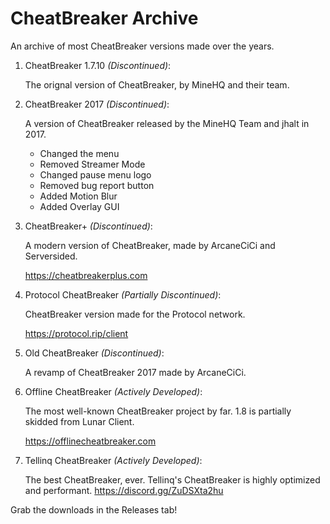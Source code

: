 # CheatBreaker Archive
An archive of most CheatBreaker versions made over the years.

1. CheatBreaker 1.7.10 *(Discontinued)*:

    The orignal version of CheatBreaker, by MineHQ and their team.

2. CheatBreaker 2017 *(Discontinued)*:

    A version of CheatBreaker released by the MineHQ Team and jhalt in 2017.
    
    - Changed the menu
    - Removed Streamer Mode
    - Changed pause menu logo
    - Removed bug report button
    - Added Motion Blur
    - Added Overlay GUI

3. CheatBreaker+ *(Discontinued)*:

    A modern version of CheatBreaker, made by ArcaneCiCi and Serversided.
  
    https://cheatbreakerplus.com

4. Protocol CheatBreaker *(Partially Discontinued)*:

    CheatBreaker version made for the Protocol network.
  
    https://protocol.rip/client

5. Old CheatBreaker *(Discontinued)*:

    A revamp of CheatBreaker 2017 made by ArcaneCiCi.

6. Offline CheatBreaker *(Actively Developed)*:

    The most well-known CheatBreaker project by far. 1.8 is partially skidded from Lunar Client.
  
    https://offlinecheatbreaker.com
7. Tellinq CheatBreaker *(Actively Developed)*:

    The best CheatBreaker, ever. Tellinq's CheatBreaker is highly optimized and performant. https://discord.gg/ZuDSXta2hu


Grab the downloads in the Releases tab!
